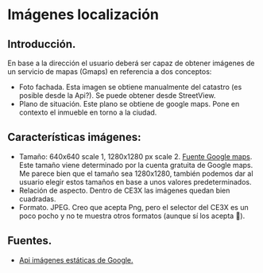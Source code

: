 # Imágenes localización

## Introducción.
En base a la dirección el usuario deberá ser capaz de obtener imágenes de un servicio de mapas (Gmaps) en referencia a dos conceptos:
* Foto fachada. Esta imagen se obtiene manualmente del catastro (es posible desde la Api?). Se puede obtener desde StreetView.
* Plano de situación. Este plano se obtiene de google maps. Pone en contexto el inmueble en torno a la ciudad.

## Características imágenes:
* Tamaño: 640x640 scale 1, 1280x1280 px scale 2. [Fuente Google maps](https://developers.google.com/maps/documentation/static-maps/intro#Imagesizes). Este tamaño viene determinado por la cuenta gratuita de Google maps. Me parece bien que el tamaño sea 1280x1280, también podemos dar al usuario elegir estos tamaños en base a unos valores predeterminados.
* Relación de aspecto. Dentro de CE3X las imágenes quedan bien cuadradas.
* Formato. JPEG. Creo que acepta Png, pero el selector del CE3X es un poco pocho y no te muestra otros formatos (aunque sí los acepta 🤷).


## Fuentes.
* [Api imágenes estáticas de Google.](https://developers.google.com/maps/documentation/static-maps/intro?hl=es-419)